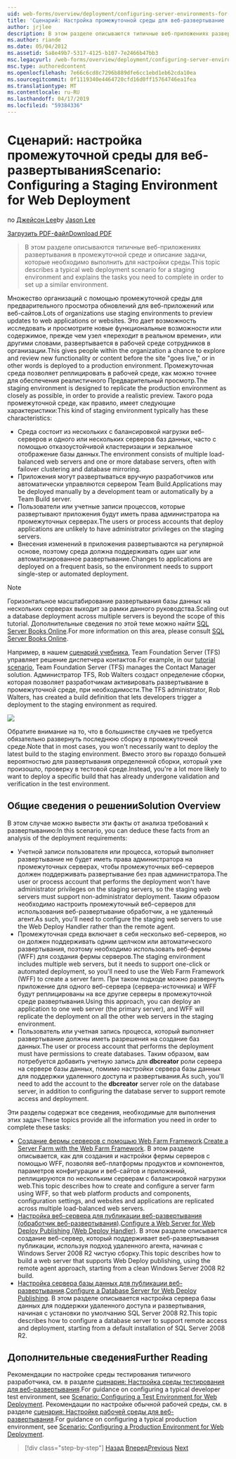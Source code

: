```yaml
---
uid: web-forms/overview/deployment/configuring-server-environments-for-web-deployment/scenario-configuring-a-staging-environment-for-web-deployment
title: 'Сценарий: Настройка промежуточной среды для веб-развертывание | Документация Майкрософт'
author: jrjlee
description: В этом разделе описываются типичные веб-приложениях развертывания в промежуточной среде и описание задачи, которые вам потребуется выполнить действия, чтобы настроить аналогичные env...
ms.author: riande
ms.date: 05/04/2012
ms.assetid: 5a8e49b7-5317-4125-b107-7e2466b47bb3
msc.legacyurl: /web-forms/overview/deployment/configuring-server-environments-for-web-deployment/scenario-configuring-a-staging-environment-for-web-deployment
msc.type: authoredcontent
ms.openlocfilehash: 7e66c6cd8c7296b889dfe6cc1ebd1eb62cda10ea
ms.sourcegitcommit: 0f1119340e4464720cfd16d0ff15764746ea1fea
ms.translationtype: MT
ms.contentlocale: ru-RU
ms.lasthandoff: 04/17/2019
ms.locfileid: "59384336"
---
```

# <a name="scenario-configuring-a-staging-environment-for-web-deployment"></a><span data-ttu-id="d1d0f-103">Сценарий: настройка промежуточной среды для веб-развертывания</span><span class="sxs-lookup"><span data-stu-id="d1d0f-103">Scenario: Configuring a Staging Environment for Web Deployment</span></span>

<span data-ttu-id="d1d0f-104">по [Джейсон Lee](https://github.com/jrjlee)</span><span class="sxs-lookup"><span data-stu-id="d1d0f-104">by [Jason Lee](https://github.com/jrjlee)</span></span>

[<span data-ttu-id="d1d0f-105">Загрузить PDF-файл</span><span class="sxs-lookup"><span data-stu-id="d1d0f-105">Download PDF</span></span>](https://msdnshared.blob.core.windows.net/media/MSDNBlogsFS/prod.evol.blogs.msdn.com/CommunityServer.Blogs.Components.WeblogFiles/00/00/00/63/56/8130.DeployingWebAppsInEnterpriseScenarios.pdf)

> <span data-ttu-id="d1d0f-106">В этом разделе описываются типичные веб-приложениях развертывания в промежуточной среде и описание задачи, которые необходимо выполнить для настройки среды.</span><span class="sxs-lookup"><span data-stu-id="d1d0f-106">This topic describes a typical web deployment scenario for a staging environment and explains the tasks you need to complete in order to set up a similar environment.</span></span>


<span data-ttu-id="d1d0f-107">Множество организаций с помощью промежуточной среды для предварительного просмотра обновлений для веб-приложений или веб-сайтов.</span><span class="sxs-lookup"><span data-stu-id="d1d0f-107">Lots of organizations use staging environments to preview updates to web applications or websites.</span></span> <span data-ttu-id="d1d0f-108">Это дает возможность исследовать и просмотрите новые функциональные возможности или содержимое, прежде чем узел «переходит в реальном времени», или другими словами, развертывается в рабочей среде сотрудников в организации.</span><span class="sxs-lookup"><span data-stu-id="d1d0f-108">This gives people within the organization a chance to explore and review new functionality or content before the site "goes live," or in other words is deployed to a production environment.</span></span> <span data-ttu-id="d1d0f-109">Промежуточная среда позволяет реплицировать в рабочей среде, как можно точнее для обеспечения реалистичного Предварительный просмотр.</span><span class="sxs-lookup"><span data-stu-id="d1d0f-109">The staging environment is designed to replicate the production environment as closely as possible, in order to provide a realistic preview.</span></span> <span data-ttu-id="d1d0f-110">Такого рода промежуточной среде, как правило, имеет следующие характеристики:</span><span class="sxs-lookup"><span data-stu-id="d1d0f-110">This kind of staging environment typically has these characteristics:</span></span>

- <span data-ttu-id="d1d0f-111">Среда состоит из нескольких с балансировкой нагрузки веб-серверов и одного или нескольких серверов баз данных, часто с помощью отказоустойчивой кластеризации и зеркальное отображение базы данных.</span><span class="sxs-lookup"><span data-stu-id="d1d0f-111">The environment consists of multiple load-balanced web servers and one or more database servers, often with failover clustering and database mirroring.</span></span>
- <span data-ttu-id="d1d0f-112">Приложения могут развертываться вручную разработчиков или автоматически управляются сервером Team Build.</span><span class="sxs-lookup"><span data-stu-id="d1d0f-112">Applications may be deployed manually by a development team or automatically by a Team Build server.</span></span>
- <span data-ttu-id="d1d0f-113">Пользователи или учетные записи процессов, которые развертывают приложения будут иметь права администратора на промежуточных серверах.</span><span class="sxs-lookup"><span data-stu-id="d1d0f-113">The users or process accounts that deploy applications are unlikely to have administrator privileges on the staging servers.</span></span>
- <span data-ttu-id="d1d0f-114">Внесения изменений в приложения развертываются на регулярной основе, поэтому среда должна поддерживать один шаг или автоматизированное развертывание.</span><span class="sxs-lookup"><span data-stu-id="d1d0f-114">Changes to applications are deployed on a frequent basis, so the environment needs to support single-step or automated deployment.</span></span>

> [!NOTE]
> <span data-ttu-id="d1d0f-115">Горизонтальное масштабирование развертывания базы данных на нескольких серверах выходит за рамки данного руководства.</span><span class="sxs-lookup"><span data-stu-id="d1d0f-115">Scaling out a database deployment across multiple servers is beyond the scope of this tutorial.</span></span> <span data-ttu-id="d1d0f-116">Дополнительные сведения по этой теме можно найти [SQL Server Books Online](https://technet.microsoft.com/library/ms130214.aspx).</span><span class="sxs-lookup"><span data-stu-id="d1d0f-116">For more information on this area, please consult [SQL Server Books Online](https://technet.microsoft.com/library/ms130214.aspx).</span></span>


<span data-ttu-id="d1d0f-117">Например, в нашем [сценарий учебника](../deploying-web-applications-in-enterprise-scenarios/enterprise-web-deployment-scenario-overview.md), Team Foundation Server (TFS) управляет решение диспетчера контактов.</span><span class="sxs-lookup"><span data-stu-id="d1d0f-117">For example, in our [tutorial scenario](../deploying-web-applications-in-enterprise-scenarios/enterprise-web-deployment-scenario-overview.md), Team Foundation Server (TFS) manages the Contact Manager solution.</span></span> <span data-ttu-id="d1d0f-118">Администратор TFS, Rob Walters создаст определение сборки, которая позволяет разработчикам активировать развертывание в промежуточной среде, при необходимости.</span><span class="sxs-lookup"><span data-stu-id="d1d0f-118">The TFS administrator, Rob Walters, has created a build definition that lets developers trigger a deployment to the staging environment as required.</span></span>

![](scenario-configuring-a-staging-environment-for-web-deployment/_static/image1.png)

<span data-ttu-id="d1d0f-119">Обратите внимание на то, что в большинстве случаев не требуется обязательно развернуть последнюю сборку в промежуточной среде.</span><span class="sxs-lookup"><span data-stu-id="d1d0f-119">Note that in most cases, you won't necessarily want to deploy the latest build to the staging environment.</span></span> <span data-ttu-id="d1d0f-120">Вместо этого вы гораздо большей вероятностью для развертывания определенной сборки, который уже произошло, проверку в тестовой среде.</span><span class="sxs-lookup"><span data-stu-id="d1d0f-120">Instead, you're a lot more likely to want to deploy a specific build that has already undergone validation and verification in the test environment.</span></span>

## <a name="solution-overview"></a><span data-ttu-id="d1d0f-121">Общие сведения о решении</span><span class="sxs-lookup"><span data-stu-id="d1d0f-121">Solution Overview</span></span>

<span data-ttu-id="d1d0f-122">В этом случае можно вывести эти факты от анализа требований к развертыванию:</span><span class="sxs-lookup"><span data-stu-id="d1d0f-122">In this scenario, you can deduce these facts from an analysis of the deployment requirements:</span></span>

- <span data-ttu-id="d1d0f-123">Учетной записи пользователя или процесса, который выполняет развертывание не будет иметь права администратора на промежуточных серверах, чтобы промежуточных веб-серверов должен поддерживать развертывание без прав администратора.</span><span class="sxs-lookup"><span data-stu-id="d1d0f-123">The user or process account that performs the deployment won't have administrator privileges on the staging servers, so the staging web servers must support non-administrator deployment.</span></span> <span data-ttu-id="d1d0f-124">Таким образом необходимо настроить промежуточный веб-серверов для использования веб-развертывание обработчик, а не удаленный агент.</span><span class="sxs-lookup"><span data-stu-id="d1d0f-124">As such, you'll need to configure the staging web servers to use the Web Deploy Handler rather than the remote agent.</span></span>
- <span data-ttu-id="d1d0f-125">Промежуточная среда включает в себя несколько веб-серверов, но он должен поддерживать одним щелчком или автоматического развертывания, поэтому необходимо использовать веб-фермы (WFF) для создания фермы серверов.</span><span class="sxs-lookup"><span data-stu-id="d1d0f-125">The staging environment includes multiple web servers, but it needs to support one-click or automated deployment, so you'll need to use the Web Farm Framework (WFF) to create a server farm.</span></span> <span data-ttu-id="d1d0f-126">При таком подходе можно развернуть приложение для одного веб-сервера (сервера-источника) и WFF будут реплицированы на все другие серверы в промежуточной среде развертывания.</span><span class="sxs-lookup"><span data-stu-id="d1d0f-126">Using this approach, you can deploy an application to one web server (the primary server), and WFF will replicate the deployment on all the other web servers in the staging environment.</span></span>
- <span data-ttu-id="d1d0f-127">Пользователь или учетная запись процесса, который выполняет развертывание должны иметь разрешения на создание баз данных.</span><span class="sxs-lookup"><span data-stu-id="d1d0f-127">The user or process account that performs the deployment must have permissions to create databases.</span></span> <span data-ttu-id="d1d0f-128">Таким образом, вам потребуется добавить учетную запись для **dbcreator** роли сервера на сервере базы данных, помимо настройки сервера базы данных для поддержки удаленного доступа и развертывания.</span><span class="sxs-lookup"><span data-stu-id="d1d0f-128">As such, you'll need to add the account to the **dbcreator** server role on the database server, in addition to configuring the database server to support remote access and deployment.</span></span>

<span data-ttu-id="d1d0f-129">Эти разделы содержат все сведения, необходимые для выполнения этих задач:</span><span class="sxs-lookup"><span data-stu-id="d1d0f-129">These topics provide all the information you need in order to complete these tasks:</span></span>

- <span data-ttu-id="d1d0f-130">[Создание фермы серверов с помощью Web Farm Framework](creating-a-server-farm-with-the-web-farm-framework.md).</span><span class="sxs-lookup"><span data-stu-id="d1d0f-130">[Create a Server Farm with the Web Farm Framework](creating-a-server-farm-with-the-web-farm-framework.md).</span></span> <span data-ttu-id="d1d0f-131">В этом разделе описывается, как для создания и настройки фермы серверов с помощью WFF, позволяя веб-платформы продуктов и компонентов, параметров конфигурации и веб-сайтов и приложений, реплицируются по нескольким серверам с балансировкой нагрузки web.</span><span class="sxs-lookup"><span data-stu-id="d1d0f-131">This topic describes how to create and configure a server farm using WFF, so that web platform products and components, configuration settings, and websites and applications are replicated across multiple load-balanced web servers.</span></span>
- <span data-ttu-id="d1d0f-132">[Настройка веб-сервера для публикации веб-развертывания (обработчик веб-развертывания)](configuring-a-web-server-for-web-deploy-publishing-web-deploy-handler.md).</span><span class="sxs-lookup"><span data-stu-id="d1d0f-132">[Configure a Web Server for Web Deploy Publishing (Web Deploy Handler)](configuring-a-web-server-for-web-deploy-publishing-web-deploy-handler.md).</span></span> <span data-ttu-id="d1d0f-133">В этом разделе описывается создание веб-сервер, который поддерживает веб-развертывания публикации, используя подход удаленного агента, начиная с Windows Server 2008 R2 чистую сборку.</span><span class="sxs-lookup"><span data-stu-id="d1d0f-133">This topic describes how to build a web server that supports Web Deploy publishing, using the remote agent approach, starting from a clean Windows Server 2008 R2 build.</span></span>
- <span data-ttu-id="d1d0f-134">[Настройка сервера базы данных для публикации веб-развертывания](configuring-a-database-server-for-web-deploy-publishing.md).</span><span class="sxs-lookup"><span data-stu-id="d1d0f-134">[Configure a Database Server for Web Deploy Publishing](configuring-a-database-server-for-web-deploy-publishing.md).</span></span> <span data-ttu-id="d1d0f-135">В этом разделе описывается настройка сервера базы данных для поддержки удаленного доступа и развертывания, начиная с установки по умолчанию SQL Server 2008 R2.</span><span class="sxs-lookup"><span data-stu-id="d1d0f-135">This topic describes how to configure a database server to support remote access and deployment, starting from a default installation of SQL Server 2008 R2.</span></span>

## <a name="further-reading"></a><span data-ttu-id="d1d0f-136">Дополнительные сведения</span><span class="sxs-lookup"><span data-stu-id="d1d0f-136">Further Reading</span></span>

<span data-ttu-id="d1d0f-137">Рекомендации по настройке среды тестирования типичного разработчика, см. в разделе [сценария: Настройка среды тестирования для веб-развертывания](scenario-configuring-a-test-environment-for-web-deployment.md).</span><span class="sxs-lookup"><span data-stu-id="d1d0f-137">For guidance on configuring a typical developer test environment, see [Scenario: Configuring a Test Environment for Web Deployment](scenario-configuring-a-test-environment-for-web-deployment.md).</span></span> <span data-ttu-id="d1d0f-138">Рекомендации по настройке обычной рабочей среды, см. в разделе [сценария: Настройке рабочей среды для веб-развертывания](scenario-configuring-a-production-environment-for-web-deployment.md).</span><span class="sxs-lookup"><span data-stu-id="d1d0f-138">For guidance on configuring a typical production environment, see [Scenario: Configuring a Production Environment for Web Deployment](scenario-configuring-a-production-environment-for-web-deployment.md).</span></span>

> [!div class="step-by-step"]
> <span data-ttu-id="d1d0f-139">[Назад](scenario-configuring-a-test-environment-for-web-deployment.md)
> [Вперед](scenario-configuring-a-production-environment-for-web-deployment.md)</span><span class="sxs-lookup"><span data-stu-id="d1d0f-139">[Previous](scenario-configuring-a-test-environment-for-web-deployment.md)
[Next](scenario-configuring-a-production-environment-for-web-deployment.md)</span></span>
